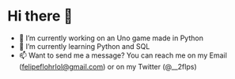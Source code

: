 # Hi there 👋

- 🔭 I’m currently working on an Uno game made in Python
- 🌱 I’m currently learning Python and SQL
- 📫 Want to send me a message? You can reach me on my Email (felipeflohrlol@gmail.com) or on my Twitter (@__2flps)
